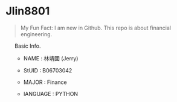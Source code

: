Jlin8801
========

> My Fun Fact: I am new in Github.
> This repo is about financial engineering.

<ol>
Basic Info.

* NAME : 林靖國 (Jerry)

* StUID : B06703042

* MAJOR : Finance

* lANGUAGE : PYTHON
</ol>

